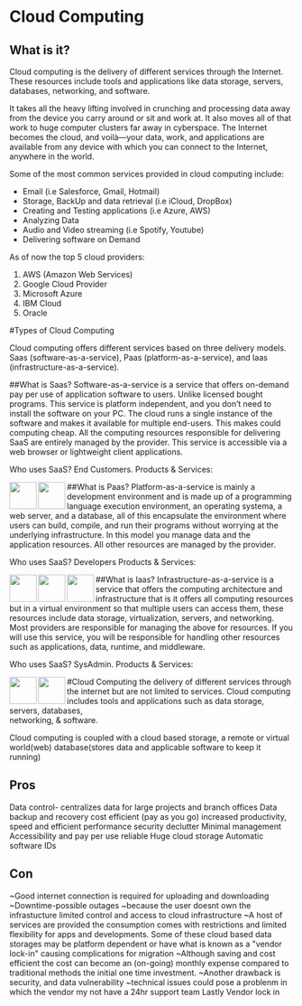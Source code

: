 # Cloud Computing

## What is it?

Cloud computing is the delivery of different services through the Internet. These resources include tools and applications like data storage, servers, databases, networking, and software.

It takes all the heavy lifting involved in crunching and processing data away from the device you carry around or sit and work at. It also moves all of that work to huge computer clusters far away in cyberspace. The Internet becomes the cloud, and voilà—your data, work, and applications are available from any device with which you can connect to the Internet, anywhere in the world.

Some of the most common services provided in cloud computing include:

- Email (i.e Salesforce, Gmail, Hotmail)
- Storage, BackUp and data retrieval (i.e iCloud, DropBox)
- Creating and Testing applications (i.e Azure, AWS)
- Analyzing Data
- Audio and Video streaming (i.e Spotify, Youtube)
- Delivering software on Demand

As of now the top 5 cloud providers:

1. AWS (Amazon Web Services)
2. Google Cloud Provider
3. Microsoft Azure
4. IBM Cloud
5. Oracle


#Types of Cloud Computing

Cloud computing offers different services based on three delivery models.
Saas (software-as-a-service), Paas (platform-as-a-service), and Iaas (infrastructure-as-a-service).

##What is Saas?
Software-as-a-service is a service that offers on-demand pay per use of application software to users. Unlike licensed bought programs. This service is platform independent, and you don’t need to install the software on your PC. The cloud runs a single instance of the software and makes it available for multiple end-users. This makes could computing cheap. All the computing resources responsible for delivering SaaS are entirely managed by the provider. This service is accessible via a web browser or lightweight client applications. 

Who uses SaaS? End Customers.
Products & Services:

<a href="url"><img src="https://i.pinimg.com/736x/fa/54/58/fa54581266699091992a0945d4598670--online-marketing-companies-internet-marketing-company.jpg" align="left" height="48" width="48" ></a>

<a href="url"><img src="https://images.idgesg.net/images/article/2017/06/microsoft-office-365-logo-2016-100727915-large.jpg?auto=webp&quality=85,70)" align="left" height="48" width="48" ></a>

##What is Paas?
Platform-as-a-service is mainly a development environment and is made up of a programming language execution environment, an operating systema, a web server, and a database, all of this encapsulate the environment where users can build, compile, and run their programs without worrying at the underlying infrastructure. In this model you manage data and the application resources. All other resources are managed by the provider.

Who uses SaaS? Developers
Products & Services:

<a href="url"><img src="http://softwareengineeringdaily.com/wp-content/uploads/2019/05/MicrosoftAzure.png" align="left" height="48" width="48" ></a>

<a href="url"><img src="https://www.jdrf.org/wp-content/uploads/2020/12/AWS-logo-2.jpg" align="left" height="48" width="48" ></a>

<a href="url"><img src="https://images.consultingmag.com/contrib/content/uploads/sites/364/2021/07/Google-cloud-logo.jpg" align="left" height="48" width="48" ></a>

##What is Iaas?
Infrastructure-as-a-service is a service that offers the computing architecture and infrastructure that is it offers all computing resources but in a virtual environment so that multiple users can access them, these resources include data storage, virtualization, servers, and networking. Most providers are responsible for managing the above for resources. If you will use this service, you will be responsible for handling other resources such as applications, data, runtime, and middleware.

Who uses SaaS? SysAdmin.
Products & Services:

<a href="url"><img src="https://p2zk82o7hr3yb6ge7gzxx4ki-wpengine.netdna-ssl.com/wp-content/uploads/AWS-EC2.png" align="left" height="48" width="48" ></a>

<a href="url"><img src="https://www.dailyhostnews.com/wp-content/uploads/2013/01/gogrid_logo_.png" align="left" height="48" width="48" ></a>

#Cloud Computing 
the delivery of different services through the internet but are not limited to services. 
Cloud computing includes tools and applications such as data storage, servers, databases, \
networking, & software.

Cloud computing is coupled with a cloud based storage, a remote or virtual world(web)
database(stores data and applicable software to keep it running) 

Pros
---------- 
Data control- centralizes data for large projects and branch offices
Data backup and recovery
cost efficient (pay as you go)
increased productivity, 
speed and efficient
performance
security 
declutter
Minimal management 
Accessibility and pay per use 
reliable 
Huge cloud storage 
Automatic software IDs

Con
-----------

~Good internet connection is required for uploading and downloading
~Downtime-possible outages
~because the user doesnt own the infrastucture limited control 
and access to cloud infrastructure 
~A host of services are provided the consumption comes with restrictions 
and limited flexibility for apps and developments. Some of these cloud based data storages may be platform
dependent or have what is known as a "vendor lock-in" causing complications for migration
~Although saving and cost efficient the cost can become an (on-going) monthly expense compared 
to traditional methods the initial one time investment.
~Another drawback is security, and data vulnerability 
~technical issues could pose a problenm in which the vendor my not have a 24hr support team
Lastly Vendor lock in 
  

